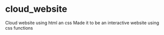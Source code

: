 # cloud_website
Cloud website using html an css
Made it to be an interactive website using css functions
